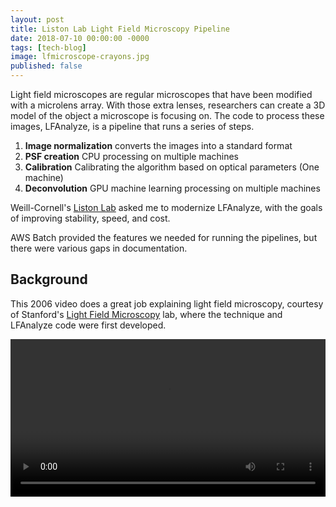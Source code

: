 ```yaml
---
layout: post
title: Liston Lab Light Field Microscopy Pipeline
date: 2018-07-10 00:00:00 -0000
tags: [tech-blog]
image: lfmicroscope-crayons.jpg
published: false
---
```


Light field microscopes are regular microscopes that have been modified with a microlens array. With those extra lenses,
researchers can create a 3D model of the object a microscope is focusing on. The code to process these images, 
LFAnalyze, is a pipeline that runs a series of steps.

1. **Image normalization** converts the images into a standard format 
2. **PSF creation** CPU processing on multiple machines
3. **Calibration** Calibrating the algorithm based on optical parameters (One machine)
4. **Deconvolution** GPU machine learning processing on multiple machines

Weill-Cornell's [Liston Lab][liston-lab] asked me to modernize LFAnalyze, with the goals of improving stability, speed, 
and cost.

AWS Batch provided the features we needed for running the pipelines, but there were various gaps in documentation. 

## Background

This 2006 video does a great job explaining light field microscopy, courtesy of Stanford's 
[Light Field Microscopy][stanford-paper] lab, where the technique and LFAnalyze code were first developed.

<video controls style="width: 100%; max-width: 640px; display: block; margin: 0 auto;">
  <source src="/assets/video/lfmicroscope-intro.mp4" type="video/mp4">
</video>




[stanford-paper]: https://graphics.stanford.edu/papers/lfmicroscope/
[liston-lab]: https://www.listonlab.net/